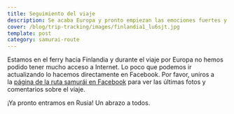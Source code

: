 ```yaml
---
title: Seguimiento del viaje
description: Se acaba Europa y pronto empiezan las emociones fuertes y la aventura real
cover: /blog/trip-tracking/images/finlandia1_lu6sjt.jpg
template: post
category: samurai-route
---
```


Estamos en el ferry hacia Finlandia y durante el viaje por Europa no hemos podido tener mucho acceso a Internet. Lo poco que podemos ir actualizando lo hacemos directamente en Facebook. Por favor, uniros a la [página de la ruta samurái en Facebook](http://facebook.com/rutasamurai) para ver las últimas fotos y comentarios sobre el viaje.

¡Ya pronto entramos en Rusia! Un abrazo a todos.
